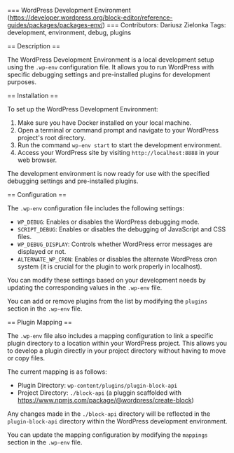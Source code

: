 === WordPress Development Environment (https://developer.wordpress.org/block-editor/reference-guides/packages/packages-env/) ===
Contributors: Dariusz Zielonka
Tags: development, environment, debug, plugins

== Description ==

The WordPress Development Environment is a local development setup using the `.wp-env` configuration file. It allows you to run WordPress with specific debugging settings and pre-installed plugins for development purposes.

== Installation ==

To set up the WordPress Development Environment:

1. Make sure you have Docker installed on your local machine.
2. Open a terminal or command prompt and navigate to your WordPress project's root directory.
3. Run the command `wp-env start` to start the development environment.
4. Access your WordPress site by visiting `http://localhost:8888` in your web browser.

The development environment is now ready for use with the specified debugging settings and pre-installed plugins.

== Configuration ==

The `.wp-env` configuration file includes the following settings:

- `WP_DEBUG`: Enables or disables the WordPress debugging mode.
- `SCRIPT_DEBUG`: Enables or disables the debugging of JavaScript and CSS files.
- `WP_DEBUG_DISPLAY`: Controls whether WordPress error messages are displayed or not.
- `ALTERNATE_WP_CRON`: Enables or disables the alternate WordPress cron system (it is crucial for the plugin to work properly in localhost).

You can modify these settings based on your development needs by updating the corresponding values in the `.wp-env` file.

You can add or remove plugins from the list by modifying the `plugins` section in the `.wp-env` file.

== Plugin Mapping ==

The `.wp-env` file also includes a mapping configuration to link a specific plugin directory to a location within your WordPress project. This allows you to develop a plugin directly in your project directory without having to move or copy files.

The current mapping is as follows:

- Plugin Directory: `wp-content/plugins/plugin-block-api`
- Project Directory: `./block-api` (a pluggin scaffolded with https://www.npmjs.com/package/@wordpress/create-block)

Any changes made in the `./block-api` directory will be reflected in the `plugin-block-api` directory within the WordPress development environment.

You can update the mapping configuration by modifying the `mappings` section in the `.wp-env` file.
